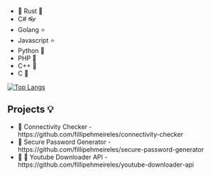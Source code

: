 
  - 💖 Rust 🦀 
  - C# 👓 
  - Golang ⭐ 
  - Javascript ⭐ 
  - Python 🐍 
  - PHP 🐘 
  - C++ 🥈
  - C 🥉
 
[![Top Langs](https://github-readme-stats.vercel.app/api/top-langs/?username=fillipehmeireles&exclude_repo=vala-gnome-development,evalKotlin)](https://github.com/anuraghazra/github-readme-stats)

<h2> Projects 💡</h2>
<ul>
  <li> 📶 Connectivity Checker - https://github.com/fillipehmeireles/connectivity-checker </li>
  <li> 🔑 Secure Password Generator - https://github.com/fillipehmeireles/secure-password-generator </li>
  <li> 🎵 🎥 Youtube Downloader API - https://github.com/fillipehmeireles/youtube-downloader-api </li>
</ul>
